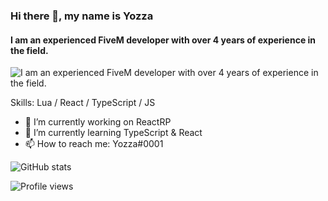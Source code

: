 ### Hi there 👋, my name is Yozza
#### I am an experienced FiveM developer with over 4 years of experience in the field. 
![I am an experienced FiveM developer with over 4 years of experience in the field. ](https://i.imgur.com/yobC6CA.png)


Skills: Lua / React / TypeScript / JS

- 🔭 I’m currently working on ReactRP 
- 🌱 I’m currently learning TypeScript & React 
- 📫 How to reach me: Yozza#0001 


![GitHub stats](https://github-readme-stats.vercel.app/api?username=Yozzaa&show_icons=true&count_private=true)  

![Profile views](https://gpvc.arturio.dev/Yozzaa)  

